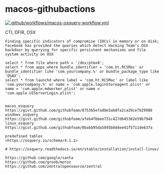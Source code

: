 # macos-githubactions

[![.github/workflows/macos-osquery-workflow.yml](https://github.com/githubfoam/macos-githubactions/actions/workflows/macos-osquery-workflow.yml/badge.svg?branch=main)](https://github.com/githubfoam/macos-githubactions/actions/workflows/macos-osquery-workflow.yml)

CTI, DFIR, OSX
~~~~
Finding specific indicators of compromise (IOCs) in memory or on disk; Facebook has provided the queries which detect Hacking Team’s OSX backdoor by querying for specific persistent mechanisms and file system activity on OSX

select * from file where path = '/dev/ptmx0';
select * from apps where bundle_identifier = 'com.ht.RCSMac' or bundle_identifier like 'com.yourcompany.%' or bundle_package_type like 'OSAX';
select * from launchd where label = 'com.ht.RCSMac' or label like 'com.yourcompany.%' or name = 'com.apple.loginStoreagent.plist' or name = 'com.apple.mdworker.plist' or name = 'com.apple.UIServerLogin.plist';


~~~~
~~~~
macos_osquery 
https://gist.github.com/githubfoam/6753b5efad8e5ab8fa2ca29ce7b29988
windows_osquery 
https://gist.github.com/githubfoam/afeb4fbbee731c427d645382e59b7948
linux_osquery 
https://gist.github.com/githubfoam/0babb95da5845b8d4ee41f5711de637a
~~~~

~~~~
predefined tables
<https://osquery.io/schema/4.1.1>

# https://osquery.readthedocs.io/en/stable/installation/install-linux/

https://github.com/google/santa
https://github.com/groob/moroz
https://github.com/zentralopensource/zentral

~~~~
